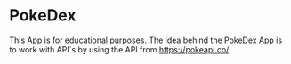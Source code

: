 # PokeDex
This App is for educational purposes. The idea behind the PokeDex App is to work with API´s by using the API from https://pokeapi.co/.
